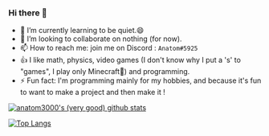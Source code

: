 ### Hi there 👋

- 🌱 I’m currently learning to be quiet.😄
- 👯 I’m looking to collaborate on nothing (for now).
- 📫 How to reach me: join me on Discord : `Anatom#5925`
- 👍 I like math, physics, video games (I don't know why I put a 's' to "games", I play only Minecraft🤔) and programming.
- ⚡ Fun fact: I'm programming mainly for my hobbies, and because it's fun to want to make a project and then make it !


[![anatom3000's (very good) github stats](https://github-readme-stats.vercel.app/api?username=anatom3000)](https://github.com/anuraghazra/github-readme-stats)

[![Top Langs](https://github-readme-stats.vercel.app/api/top-langs/?username=anatom3000&exclude_repo=GuessWhatWillHappenInThis)](https://www.youtube.com/watch?v=dQw4w9WgXcQ)
